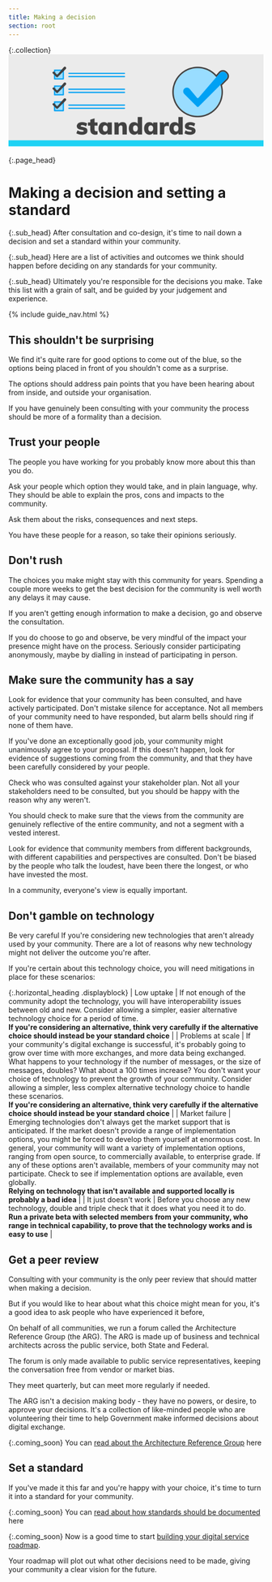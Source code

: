 ```yaml
---
title: Making a decision
section: root
---
```

{:.collection}
![Standards](img/standards.svg)


{:.page_head}
# Making a decision and setting a standard

{:.sub_head}
After consultation and co-design, it's time to nail down a decision and set a standard within your community.

{:.sub_head}
Here are a list of activities and outcomes we think should happen before deciding on any standards for your community.

{:.sub_head}
Ultimately you're responsible for the decisions you make. Take this list with a grain of salt, and be guided by your judgement and experience.

{% include guide_nav.html %}

## This shouldn't be surprising

We find it's quite rare for good options to come out of the blue, so the options being placed in front of you shouldn't come as a surprise.

The options should address pain points that you have been hearing about from inside, and outside your organisation.

If you have genuinely been consulting with your community the process should be more of a formality than a decision.

## Trust your people

The people you have working for you probably know more about this than you do.

Ask your people which option they would take, and in plain language, why. They should be able to explain the pros, cons and impacts to the community.

Ask them about the risks, consequences and next steps.


You have these people for a reason, so take their opinions seriously.

## Don't rush

The choices you make might stay with this community for years.
Spending a couple more weeks to get the best decision for the community is well worth any delays it may cause.

If you aren't getting enough information to make a decision, go and observe the consultation.

If you do choose to go and observe, be very mindful of the impact your presence might have on the process. Seriously consider participating anonymously, maybe by dialling in instead of participating in person.

## Make sure the community has a say

Look for evidence that your community has been consulted, and have actively participated.
Don't mistake silence for acceptance. Not all members of your community need to have responded, but alarm bells should ring if none of them have.

If you've done an exceptionally good job, your community might unanimously agree to your proposal. If this doesn't happen, look for evidence of suggestions coming from the community, and that they have been carefully considered by your people.

Check who was consulted against your stakeholder plan. Not all your stakeholders need to be consulted, but you should be happy with the reason why any weren't.

You should check to make sure that the views from the community are genuinely reflective of the entire community, and not a segment with a vested interest.

Look for evidence that community members from different backgrounds, with different capabilities and perspectives are consulted. Don't be biased by the people who talk the loudest, have been there the longest, or who have invested the most.

In a community, everyone's view is equally important.

## Don't gamble on technology

Be very careful If you're considering new technologies that aren't already used by your community.
There are a lot of reasons why new technology might not deliver the outcome you're after.

If you're certain about this technology choice, you will need mitigations in place for these scenarios:

{:.horizontal_heading .displayblock}
| Low uptake | If not enough of the community adopt the technology, you will have interoperability issues between old and new. Consider allowing a simpler, easier alternative technology choice for a period of time.<br/><b>If you're considering an alternative, think very carefully if the alternative choice should instead be your standard choice</b> |
| Problems at scale | If your community's digital exchange is successful, it's probably going to grow over time with more exchanges, and more data being exchanged. What happens to your technology if the number of messages, or the size of messages, doubles? What about a 100 times increase? You don't want your choice of technology to prevent the growth of your community. Consider allowing a simpler, less complex alternative technology choice to handle these scenarios. <br/><b>If you're considering an alternative, think very carefully if the alternative choice should instead be your standard choice</b> |
| Market failure | Emerging technologies don't always get the market support that is anticipated. If the market doesn't provide a range of implementation options, you might be forced to develop them yourself at enormous cost. In general, your community will want a variety of implementation options, ranging from open source, to commercially available, to enterprise grade. If any of these options aren't available, members of your community may not participate. Check to see if implementation options are available, even globally.<br/><b>Relying on technology that isn't available and supported locally is probably a bad idea</b> |
| It just doesn't work | Before you choose any new technology, double and triple check that it does what you need it to do.<br/><b>Run a private beta with selected members from your community, who range in technical capability, to prove that the technology works and is easy to use</b> |


## Get a peer review

Consulting with your community is the only peer review that should matter when making a decision.

But if you would like to hear about what this choice might mean for you, it's a good idea to ask people who have experienced it before,

On behalf of all communities, we run a forum called the Architecture Reference Group (the ARG). The ARG is made up of business and technical architects across the public service, both State and Federal.

The forum is only made available to public service representatives, keeping the conversation free from vendor or market bias.

They meet quarterly, but can meet more regularly if needed.

The ARG isn't a decision making body - they have no powers, or desire, to approve your decisions. It's a collection of like-minded people who are volunteering their time to help Government make informed decisions about digital exchange.

{:.coming_soon}
You can [read about the Architecture Reference Group](#) here

## Set a standard

If you've made it this far and you're happy with your choice, it's time to turn it into a standard for your community.

{:.coming_soon}
You can [read about how standards should be documented](#) here

{:.coming_soon}
Now is a good time to start [building your digital service roadmap](#).

Your roadmap will plot out what other decisions need to be made, giving your community a clear vision for the future.
